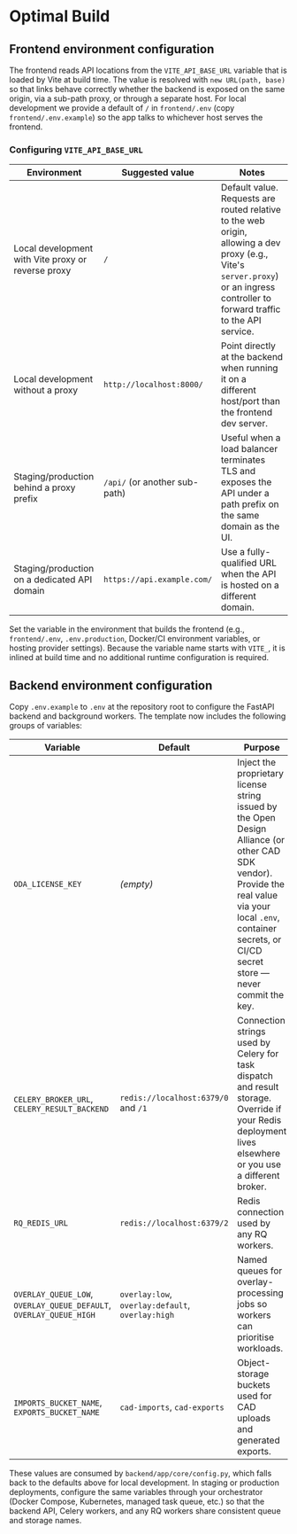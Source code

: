 # Optimal Build

## Frontend environment configuration

The frontend reads API locations from the `VITE_API_BASE_URL` variable that is loaded by Vite at build time. The value is resolved with `new URL(path, base)` so that links behave correctly whether the backend is exposed on the same origin, via a sub-path proxy, or through a separate host. For local development we provide a default of `/` in `frontend/.env` (copy `frontend/.env.example`) so the app talks to whichever host serves the frontend.

### Configuring `VITE_API_BASE_URL`

| Environment | Suggested value | Notes |
|-------------|-----------------|-------|
| Local development with Vite proxy or reverse proxy | `/` | Default value. Requests are routed relative to the web origin, allowing a dev proxy (e.g., Vite's `server.proxy`) or an ingress controller to forward traffic to the API service. |
| Local development without a proxy | `http://localhost:8000/` | Point directly at the backend when running it on a different host/port than the frontend dev server. |
| Staging/production behind a proxy prefix | `/api/` (or another sub-path) | Useful when a load balancer terminates TLS and exposes the API under a path prefix on the same domain as the UI. |
| Staging/production on a dedicated API domain | `https://api.example.com/` | Use a fully-qualified URL when the API is hosted on a different domain. |

Set the variable in the environment that builds the frontend (e.g., `frontend/.env`, `.env.production`, Docker/CI environment variables, or hosting provider settings). Because the variable name starts with `VITE_`, it is inlined at build time and no additional runtime configuration is required.

## Backend environment configuration

Copy `.env.example` to `.env` at the repository root to configure the FastAPI backend and background workers. The template now includes the following groups of variables:

| Variable | Default | Purpose |
|----------|---------|---------|
| `ODA_LICENSE_KEY` | _(empty)_ | Inject the proprietary license string issued by the Open Design Alliance (or other CAD SDK vendor). Provide the real value via your local `.env`, container secrets, or CI/CD secret store — never commit the key. |
| `CELERY_BROKER_URL`, `CELERY_RESULT_BACKEND` | `redis://localhost:6379/0` and `/1` | Connection strings used by Celery for task dispatch and result storage. Override if your Redis deployment lives elsewhere or you use a different broker. |
| `RQ_REDIS_URL` | `redis://localhost:6379/2` | Redis connection used by any RQ workers. |
| `OVERLAY_QUEUE_LOW`, `OVERLAY_QUEUE_DEFAULT`, `OVERLAY_QUEUE_HIGH` | `overlay:low`, `overlay:default`, `overlay:high` | Named queues for overlay-processing jobs so workers can prioritise workloads. |
| `IMPORTS_BUCKET_NAME`, `EXPORTS_BUCKET_NAME` | `cad-imports`, `cad-exports` | Object-storage buckets used for CAD uploads and generated exports. |

These values are consumed by `backend/app/core/config.py`, which falls back to the defaults above for local development. In staging or production deployments, configure the same variables through your orchestrator (Docker Compose, Kubernetes, managed task queue, etc.) so that the backend API, Celery workers, and any RQ workers share consistent queue and storage names.

